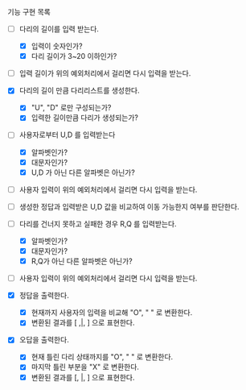 기능 구현 목록

-[ ] 다리의 길이를 입력 받는다.
    -[x] 입력이 숫자인가?
    -[x] 다리 길이가 3~20 이하인가?
-[ ] 입력 길이가 위의 예외처리에서 걸리면 다시 입력을 받는다.

-[x] 다리의 길이 만큼 다리리스트를 생성한다.
  -[x] "U", "D" 로만 구성되는가?
  -[x] 입력한 길이만큼 다리가 생성되는가?
  
-[ ] 사용자로부터 U,D 를 입력받는다
    -[x] 알파벳인가?
    -[x] 대문자인가?
    -[x] U,D 가 아닌 다른 알파벳은 아닌가?
-[ ] 사용자 입력이 위의 예외처리에서 걸리면 다시 입력을 받는다.

-[ ] 생성한 정답과 입력받은 U,D 값을 비교하여 이동 가능한지 여부를 판단한다.

-[ ] 다리를 건너지 못하고 실패한 경우 R,Q 를 입력받는다.
    -[x] 알파벳인가?
    -[x] 대문자인가?
    -[x] R,Q가 아닌 다른 알파벳은 아닌가?
-[ ] 사용자 입력이 위의 예외처리에서 걸리면 다시 입력을 받는다.

-[x] 정답을 출력한다.
  - [x] 현재까지 사용자의 입력을 비교해 "O", " " 로 변환한다.
  - [x] 변환된 결과를 [ ,|, ] 으로 표현한다.
-[x] 오답을 출력한다.
  - [x] 현재 틀린 다리 상태까지를 "O", " " 로 변환한다.
  - [x] 마지막 틀린 부분을 "X" 로 변환한다.
  - [x] 변환된 결과를 [, |, ] 으로 표현한다.